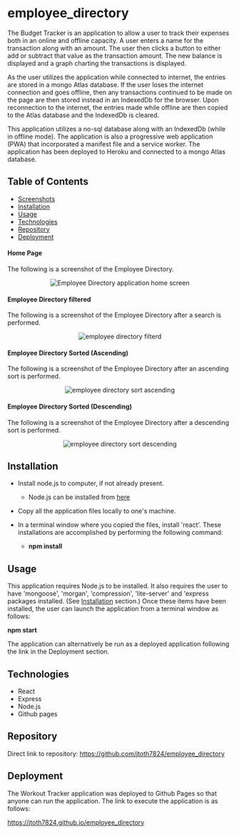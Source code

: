# employee_directory

The Budget Tracker is an application to allow a user to track their expenses both in an online and offline capacity.  A user enters a name for the transaction along with an amount.  The user then clicks a button to either add or subtract that value as the transaction amount.  The new balance is displayed and a graph charting the transactions is displayed.

As the user utilizes the application while connected to internet, the entries are stored in a mongo Atlas database.  If the user loses the internet connection and goes offline, then any transactions continued to be made on the page are then stored instead in an IndexedDb for the browser.   Upon reconnection to the internet, the entries made while offline are then copied to the Atlas database and the IndexedDb is cleared.

This application utilizes a no-sql database along with an IndexedDb (while in offline mode).  The application is also a progressive web application (PWA) that incorporated a manifest file and a service worker.  The application has been deployed to Heroku and connected to a mongo Atlas database.

## Table of Contents
* [Screenshots](#Screenshots)
* [Installation](#Installation)
* [Usage](#Usage)
* [Technologies](#Technologies)
* [Repository](#Repository)
* [Deployment](#Deployment)

#### Home Page
The following is a screenshot of the Employee Directory.

<p align="center">
  <img src="./public/assets/images/EmployeeDirectory.png" alt="Employee Directory application home screen">
</p>

#### Employee Directory filtered
The following is a screenshot of the Employee Directory after a search is performed.

<p align="center">
  <img src="./public/assets/images/EmployeeDirFiltered.png" alt="employee directory filterd">
</p>

#### Employee Directory Sorted (Ascending)
The following is a screenshot of the Employee Directory after an ascending sort is performed.

<p align="center">
  <img src="./public/assets/images/EmployeeDirSortAsc.png" alt="employee directory sort ascending">
</p>

#### Employee Directory Sorted (Descending)
The following is a screenshot of the Employee Directory after a descending sort is performed.

<p align="center">
  <img src="./public/assets/images/EmployeeDirSortDesc.png" alt="employee directory sort descending">
</p>

## Installation

* Install node.js to computer, if not already present.
    * Node.js can be installed from [here](https://nodejs.org/en/)
* Copy all the application files locally to one's machine.
* In a terminal window where you copied the files, install 'react'.    These installations are accomplished by performing the following command: 

    * **npm install**

## Usage

This application requires Node.js to be installed.  It also requires the user to have 'mongoose', 'morgan', 'compression', 'lite-server' and 'express packages installed.  (See [Installation](#installation) section.)  Once these items have been installed, the user can launch the application from a terminal window as follows:

**npm start**

The application can alternatively be run as a deployed application following the link in the Deployment section.

## Technologies

* React
* Express
* Node.js
* Github pages

## Repository

Direct link to repository:  https://github.com/jtoth7824/employee_directory

## Deployment

The Workout Tracker application was deployed to Github Pages so that anyone can run the application.   The link to execute the application is as follows:

https://jtoth7824.github.io/employee_directory
